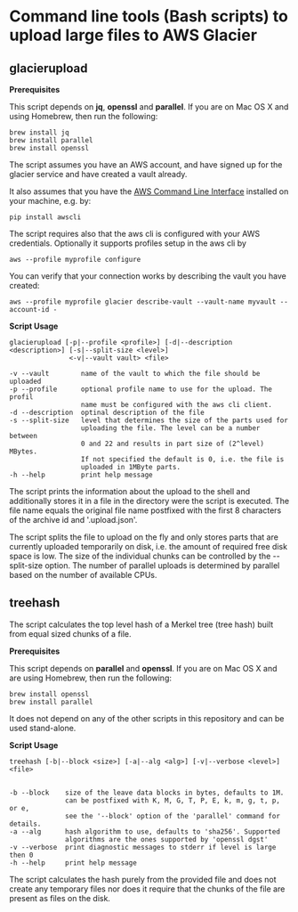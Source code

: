 # Command line tools (Bash scripts) to upload large files to AWS Glacier

## glacierupload

**Prerequisites**

This script depends on <b>jq</b>, <b>openssl</b> and <b>parallel</b>. If you are
on Mac OS X and using Homebrew, then run the following:

    brew install jq
    brew install parallel
    brew install openssl

The script assumes you have an AWS account, and have signed up for the glacier
service and have created a vault already.

It also assumes that you have the
<a href="http://docs.aws.amazon.com/cli/latest/userguide/installing.html">AWS Command Line Interface</a>
installed on your machine, e.g. by:

    pip install awscli

The script requires also that the aws cli is configured with your AWS credentials.
Optionally it supports profiles setup in the aws cli by

    aws --profile myprofile configure

You can verify that your connection works by describing the vault you have created:

    aws --profile myprofile glacier describe-vault --vault-name myvault --account-id -


**Script Usage**

    glacierupload [-p|--profile <profile>] [-d|--description <description>] [-s|--split-size <level>]
                   <-v|--vault vault> <file>

    -v --vault        name of the vault to which the file should be uploaded  
    -p --profile      optional profile name to use for the upload. The profil
                      name must be configured with the aws cli client.
    -d --description  optinal description of the file
    -s --split-size   level that determines the size of the parts used for
                      uploading the file. The level can be a number between
                      0 and 22 and results in part size of (2^level) MBytes.
                      If not specified the default is 0, i.e. the file is
                      uploaded in 1MByte parts.
    -h --help         print help message

The script prints the information about the upload to the shell and
additionally stores it in a file in the directory were the script is executed.
The file name equals the original file name postfixed with the first 8 characters
of the archive id and '.upload.json'.

The script splits the file to upload on the fly and only stores parts that are
currently uploaded temporarily on disk, i.e. the amount of required free disk
space is low. The size of the individual chunks can be controlled by the --split-size
option. The number of parallel uploads is determined by parallel based on the
number of available CPUs.

## treehash

The script calculates the top level hash of a Merkel tree (tree hash) built from
equal sized chunks of a file.

**Prerequisites**

This script depends on <b>parallel</b> and <b>openssl</b>. If you are on Mac OS X
and are using Homebrew, then run the following:

    brew install openssl
    brew install parallel

It does not depend on any of the other scripts in this repository and can be
used stand-alone.

**Script Usage**

    treehash [-b|--block <size>] [-a|--alg <alg>] [-v|--verbose <level>] <file>


    -b --block    size of the leave data blocks in bytes, defaults to 1M.
                  can be postfixed with K, M, G, T, P, E, k, m, g, t, p, or e,
                  see the '--block' option of the 'parallel' command for details.
    -a --alg      hash algorithm to use, defaults to 'sha256'. Supported
                  algorithms are the ones supported by 'openssl dgst'
    -v --verbose  print diagnostic messages to stderr if level is large then 0
    -h --help     print help message

The script calculates the hash purely from the provided file and does not create
any temporary files nor does it require that the chunks of the file are present
as files on the disk.
